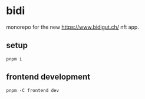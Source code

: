 # bidi

monorepo for the new https://www.bidigut.ch/ nft app.

## setup

```
pnpm i
```

## frontend development

```
pnpm -C frontend dev
```
